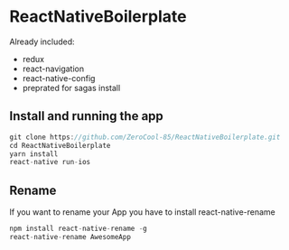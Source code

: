 # ReactNativeBoilerplate

Already included:
* redux
* react-navigation
* react-native-config
* preprated for sagas install


## Install and running the app

```javascript
git clone https://github.com/ZeroCool-85/ReactNativeBoilerplate.git
cd ReactNativeBoilerplate
yarn install
react-native run-ios
```

## Rename

If you want to rename your App you have to install react-native-rename

```javascript
npm install react-native-rename -g
react-native-rename AwesomeApp
```
